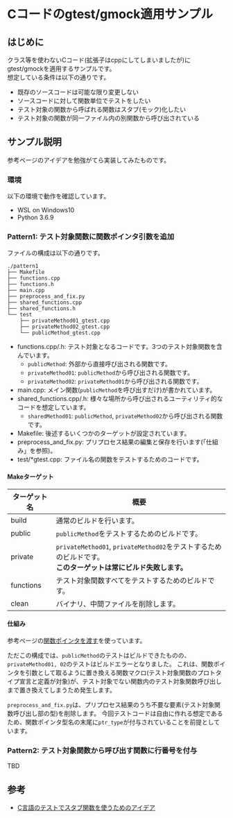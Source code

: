 # Cコードのgtest/gmock適用サンプル
## はじめに
クラス等を使わないCコード(拡張子はcppにしてしまいましたが)にgtest/gmockを適用するサンプルです。  
想定している条件は以下の通りです。

- 既存のソースコードは可能な限り変更しない
- ソースコードに対して関数単位でテストをしたい
- テスト対象の関数から呼ばれる関数はスタブ(モック)化したい
- テスト対象の関数が同一ファイル内の別関数から呼び出されている


## サンプル説明
参考ページのアイデアを勉強がてら実装してみたものです。  

### 環境
以下の環境で動作を確認しています。

- WSL on Windows10
- Python 3.6.9

### Pattern1: テスト対象関数に関数ポインタ引数を追加
ファイルの構成は以下の通りです。
```
./pattern1
├── Makefile
├── functions.cpp
├── functions.h
├── main.cpp
├── preprocess_and_fix.py
├── shared_functions.cpp
├── shared_functions.h
└── test
    ├── privateMethod01_gtest.cpp
    ├── privateMethod02_gtest.cpp
    └── publicMethod_gtest.cpp
```
- functions.cpp/.h: テスト対象となるコードです。3つのテスト対象関数を含んでいます。
  - `publicMethod`: 外部から直接呼び出される関数です。
  - `privateMethod01`: `publicMethod`から呼び出される関数です。
  - `privateMethod02`: `privateMethod01`から呼び出される関数です。
- main.cpp: メイン関数(`publicMethod`を呼び出すだけ)が書かれています。
- shared_functions.cpp/.h: 様々な場所から呼び出されるユーティリティ的なコードを想定しています。
  - `sharedMethod01`: `publicMethod`, `privateMethod02`から呼び出される関数です。
- Makefile: 後述するいくつかのターゲットが設定されています。
- preprocess_and_fix.py: プリプロセス結果の編集と保存を行います(「仕組み」を参照)。
- test/*gtest.cpp: ファイル名の関数をテストするためのコードです。

#### Makeターゲット
|ターゲット名|概要|
|---|---|
|build|通常のビルドを行います。|
|public|`publicMethod`をテストするためのビルドです。|
|private|`privateMethod01`, `privateMethod02`をテストするためのビルドです。<br>**このターゲットは常にビルド失敗します。**|
|functions|テスト対象関数すべてをテストするためのビルドです。|
|clean|バイナリ、中間ファイルを削除します。|

#### 仕組み
参考ページの[関数ポインタを渡す](https://qiita.com/HAMADA_Hiroshi/items/e1dd3257573ea466d169#%E9%96%A2%E6%95%B0%E3%83%9D%E3%82%A4%E3%83%B3%E3%82%BF%E3%82%92%E6%B8%A1%E3%81%99)を使っています。

ただこの構成では、`publicMethod`のテストはビルドできたものの、`privateMethod01, 02`のテストはビルドエラーとなりました。
これは、関数ポインタを引数として取るように置き換える関数マクロ(テスト対象関数のプロトタイプ宣言と定義が対象)が、テスト対象でない関数内のテスト対象関数呼び出しまで置き換えてしまうため発生します。

`preprocess_and_fix.py`は、プリプロセス結果のうち不要な要素(テスト対象関数呼び出し部の型)を削除します。
今回テストコードは自由に作れる想定であるため、関数ポインタ型名の末尾に`ptr_type`が付与されていることを前提としています。

### Pattern2: テスト対象関数から呼び出す関数に行番号を付与
TBD

## 参考
- [C言語のテストでスタブ関数を使うためのアイデア](https://qiita.com/HAMADA_Hiroshi/items/e1dd3257573ea466d169)